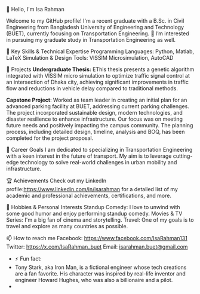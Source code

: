 
👋 Hello, I'm Isa Rahman

Welcome to my GitHub profile! I'm a recent graduate with a B.Sc. in Civil Engineering from Bangladesh University of Engineering and Technology (BUET), currently focusing on Transportation Engineering. 
👀 I’m interested in pursuing my graduate study in Transportation Engineering as well.


🚀 Key Skills & Technical Expertise
Programming Languages: Python, Matlab, LaTeX
Simulation & Design Tools: VISSIM Microsimulation, AutoCAD

💼 Projects
  **Undergraduate Thesis:** EThis thesis presents a genetic algorithm integrated with VISSIM micro simulation to optimize traffic
  signal control at an intersection of Dhaka city, achieving significant improvements in traffic flow and
  reductions in vehicle delay compared to traditional methods.

  **Capstone Project**: Worked as team leader in creating an initial plan for an advanced parking facility at BUET, addressing
  current parking challenges. The project incorporated sustainable design, modern technologies, and disaster
  resilience to enhance infrastructure. Our focus was on meeting future needs and positively impacting the
  campus community. The planning process, including detailed design, timeline, analysis and BOQ, has
  been completed for the project proposal.
  
🎯 Career Goals
I am dedicated to specializing in Transportation Engineering with a keen interest in the future of transport. My aim is to leverage cutting-edge technology to solve real-world challenges in urban mobility and infrastructure.

🏆 Achievements
Check out my LinkedIn profile:https://www.linkedin.com/in/isarahman for a detailed list of my academic and professional achievements, certifications, and more.

🎉 Hobbies & Personal Interests
Standup Comedy: I love to unwind with some good humor and enjoy performing standup comedy.
Movies & TV Series: I'm a big fan of cinema and storytelling.
Travel: One of my goals is to travel and explore as many countries as possible.

 📫 How to reach me
 Facebook: https://www.facebook.com/IsaRahman131
 Twitter: https://x.com/IsaRahman_buet
 Email: isarahman.buet@gmail.com

- ⚡ Fun fact:
- Tony Stark, aka Iron Man, is a fictional engineer whose tech creations are a fan favorite. His character was inspired by real-life inventor and engineer Howard Hughes, who was also a billionaire and a pilot.
- 

<!---
IsaRahman/IsaRahman is a ✨ special ✨ repository because its `README.md` (this file) appears on your GitHub profile.
You can click the Preview link to take a look at your changes.
--->

